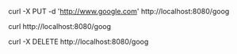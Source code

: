curl -X PUT -d 'http://www.google.com' http://localhost:8080/goog

curl http://localhost:8080/goog

curl -X DELETE http://localhost:8080/goog
